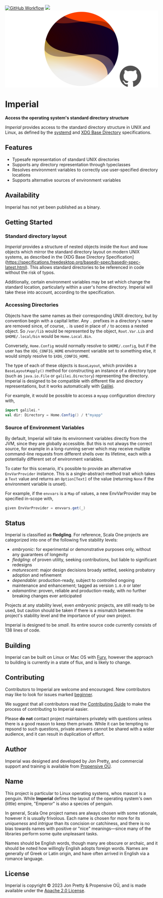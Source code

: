 [<img alt="GitHub Workflow" src="https://img.shields.io/github/actions/workflow/status/propensive/imperial/main.yml?style=for-the-badge" height="24">](https://github.com/propensive/imperial/actions)
[<img src="https://img.shields.io/discord/633198088311537684?color=8899f7&label=DISCORD&style=for-the-badge" height="24">](https://discord.gg/7b6mpF6Qcf)
<img src="/doc/images/github.png" valign="middle">

# Imperial

__Access the operating system's standard directory structure__

_Imperial_ provides access to the standard directory structure in UNIX and Linux, as defined by the
[systemd](https://www.freedesktop.org/software/systemd/man/file-hierarchy.html) and [XDG Base
Directory](https://specifications.freedesktop.org/basedir-spec/basedir-spec-latest.html) specifications.

## Features

- Typesafe representation of standard UNIX directories
- Supports any directory representation through typeclasses
- Resolves environment variables to correctly use user-specified directory locations
- Supports alternative sources of environment variables


## Availability

Imperial has not yet been published as a binary.

## Getting Started

### Standard directory layout

_Imperial_ provides a structure of nested objects inside the `Root` and `Home` objects which mirror the standard directory layout on
modern UNIX systems, as described in the
(XDG Base Directory Specification](https://specifications.freedesktop.org/basedir-spec/basedir-spec-latest.html). This allows standard
directories to be referenced in code without the risk of typos.

Additionally, certain environment variables may be set which change the standard location, particularly within a user's home
directory. Imperial will take these into account, according to the specification.

### Accessing Directories

Objects have the same names as their corresponding UNIX directory, but by convention begin with a capital letter. Any `.` prefixes in
a directory's name are removed since, of course, `.` is used in place of `/` to access a nested object. So `/var/lib` would be
represented by the object, `Root.Var.Lib` and `$HOME/.local/bin` would be `Home.Local.Bin`.

Conversely, `Home.Config` would normally resolve to `$HOME/.config`, but if the user has the `XDG_CONFIG_HOME` environment
variable set to something else, it would simply resolve to `$XDG_CONFIG_HOME`.

The type of each of these objects is `BaseLayout`, which provides a `BaseLayout#apply()` method for constructing an instance of
a directory type (such as `java.io.File` or `galilei.Directory`) representing the directory. Imperial is designed to be
compatible with different file and directory representations, but it works automatically with
[Galilei](https://github.com/propensive/galilei).

For example, it would be possible to access a `myapp` configuration directory with,
```scala
import galilei.*
val dir: Directory = Home.Config() / t"myapp"
```

### Source of Environment Variables

By default, Imperial will take its environment variables directly from the JVM, since they are globally accessible. But this
is not always the correct source, for example in a long-running server which may receive multiple command-line requests from
different shells over its lifetime, each with a potentially different set of environment variables.

To cater for this scenario, it's possible to provide an alternative `EnvVarProvider` instance. This is a
single-abstract-method trait which takes a `Text` value and returns an `Option[Text]` of the value (returning `None` if the
environment variable is unset).

For example, if the `envvars` is a `Map` of values, a new EnvVarProvider may be specified in-scope with,
```scala
given EnvVarProvider = envvars.get(_)
```



## Status

Imperial is classified as __fledgling__. For reference, Scala One projects are
categorized into one of the following five stability levels:

- _embryonic_: for experimental or demonstrative purposes only, without any guarantees of longevity
- _fledgling_: of proven utility, seeking contributions, but liable to significant redesigns
- _maturescent_: major design decisions broady settled, seeking probatory adoption and refinement
- _dependable_: production-ready, subject to controlled ongoing maintenance and enhancement; tagged as version `1.0.0` or later
- _adamantine_: proven, reliable and production-ready, with no further breaking changes ever anticipated

Projects at any stability level, even _embryonic_ projects, are still ready to
be used, but caution should be taken if there is a mismatch between the
project's stability level and the importance of your own project.

Imperial is designed to be _small_. Its entire source code currently consists
of 138 lines of code.

## Building

Imperial can be built on Linux or Mac OS with [Fury](/propensive/fury), however
the approach to building is currently in a state of flux, and is likely to
change.

## Contributing

Contributors to Imperial are welcome and encouraged. New contributors may like to look for issues marked
<a href="https://github.com/propensive/imperial/labels/beginner">beginner</a>.

We suggest that all contributors read the [Contributing Guide](/contributing.md) to make the process of
contributing to Imperial easier.

Please __do not__ contact project maintainers privately with questions unless
there is a good reason to keep them private. While it can be tempting to
repsond to such questions, private answers cannot be shared with a wider
audience, and it can result in duplication of effort.

## Author

Imperial was designed and developed by Jon Pretty, and commercial support and training is available from
[Propensive O&Uuml;](https://propensive.com/).



## Name

This project is particular to Linux operating systems, whos mascot is a penguin. While __Imperial__ defines the layout of the
operating system's own (little) empire, "Emperor" is also a species of penguin.

In general, Scala One project names are always chosen with some rationale, however it is usually
frivolous. Each name is chosen for more for its _uniqueness_ and _intrigue_ than its concision or
catchiness, and there is no bias towards names with positive or "nice" meanings—since many of the
libraries perform some quite unpleasant tasks.

Names should be English words, though many are obscure or archaic, and it should be noted how
willingly English adopts foreign words. Names are generally of Greek or Latin origin, and have
often arrived in English via a romance language.

## License

Imperial is copyright &copy; 2023 Jon Pretty & Propensive O&Uuml;, and is made available under the
[Apache 2.0 License](/license.md).
